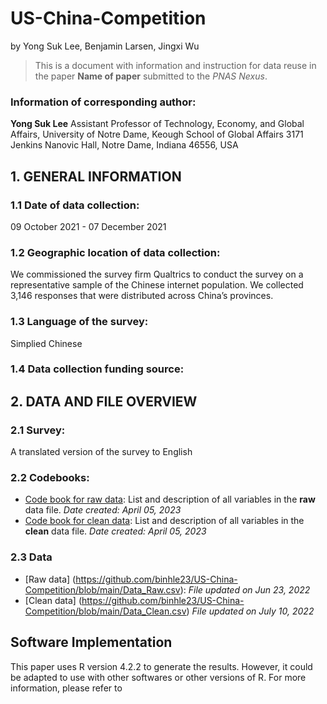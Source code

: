# US-China-Competition
by
Yong Suk Lee,
Benjamin Larsen,
Jingxi Wu

> This is a document with information and instruction for data reuse in the paper **Name of paper** submitted to the _PNAS Nexus_. 

### Information of corresponding author: 

**Yong Suk Lee**
Assistant Professor of Technology, Economy, and Global Affairs, 
University of Notre Dame, Keough School of Global Affairs
3171 Jenkins Nanovic Hall, Notre Dame, Indiana 46556, USA


## 1. GENERAL INFORMATION


### 1.1 Date of data collection:

09 October 2021 - 07 December 2021

### 1.2 Geographic location of data collection:

We commissioned the survey firm Qualtrics to conduct the survey on a representative sample of the Chinese internet population. We collected 3,146 responses that were distributed across China’s provinces.

### 1.3 Language of the survey:

Simplied Chinese

### 1.4 Data collection funding source: 


## 2. DATA AND FILE OVERVIEW

### 2.1 Survey: 

A translated version of the survey to English

### 2.2 Codebooks: 
- [Code book for raw data](https://github.com/binhle23/US-China-Competition/blob/main/codebook_raw.pdf): List and description of all variables in the **raw** data file. _Date created: April 05, 2023_
- [Code book for clean data](https://github.com/binhle23/US-China-Competition/blob/main/codebook_clean.pdf): List and description of all variables in the **clean** data file. _Date created: April 05, 2023_


### 2.3 Data

- [Raw data] (https://github.com/binhle23/US-China-Competition/blob/main/Data_Raw.csv): _File updated on Jun 23, 2022_
- [Clean data] (https://github.com/binhle23/US-China-Competition/blob/main/Data_Clean.csv) _File updated on July 10, 2022_

## Software Implementation

This paper uses R version 4.2.2 to generate the results. However, it could be adapted to use with other softwares or other versions of R. For more information, please refer to 
